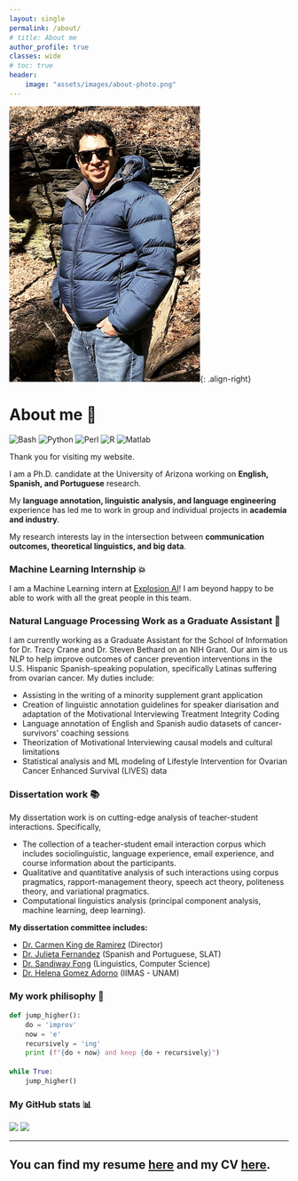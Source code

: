 ```yaml
---
layout: single
permalink: /about/
# title: About me
author_profile: true
classes: wide
# toc: true
header:
    image: "assets/images/about-photo.png"
---
```

[]() <!-- Quick hack to avoid title doubbling after title omission in header -->

![image-right](/assets/images/me-photo.png){: .align-right}


# About me 🦗

![Bash](https://img.shields.io/badge/Bash-%7C-green) ![Python](https://img.shields.io/badge/Python-%7C-0%2C%2022%2C%20100) ![Perl](https://img.shields.io/badge/Perl-%7C-blue) ![R](https://img.shields.io/badge/R-%7C-red) ![Matlab](https://img.shields.io/badge/Matlab-%7C-orange)

Thank you for visiting my website.

I am a Ph.D. candidate at the University of Arizona working on **English, Spanish, and Portuguese** research.

My **language annotation, linguistic analysis, and language engineering** experience has led me to work in group and individual projects in **academia and industry**.

My research interests lay in the intersection between **communication outcomes, theoretical linguistics, and big data**.


### Machine Learning Internship 💥

I am a Machine Learning intern at [Explosion AI](https://explosion.ai/)! I am beyond happy to be able to work with all the great people in this team.


### Natural Language Processing Work as a Graduate Assistant 🤖

I am currently working as a Graduate Assistant for the School of Information for Dr. Tracy Crane and Dr. Steven Bethard on an NIH Grant. Our aim is to us NLP to help improve outcomes of cancer prevention interventions in the U.S. Hispanic Spanish-speaking population, specifically Latinas suffering from ovarian cancer. My duties include:
* Assisting in the writing of a minority supplement grant application
* Creation of linguistic annotation guidelines for speaker diarisation and adaptation of the Motivational Interviewing Treatment Integrity Coding
* Language annotation of English and Spanish audio datasets of cancer-survivors' coaching sessions
* Theorization of Motivational Interviewing causal models and cultural limitations
* Statistical analysis and ML modeling of Lifestyle Intervention for Ovarian Cancer Enhanced Survival (LIVES) data


### Dissertation work 📚

My dissertation work is on cutting-edge analysis of teacher-student interactions. Specifically,

- The collection of a teacher-student email interaction corpus which includes sociolinguistic, language experience, email experience, and course information about the participants.
- Qualitative and quantitative analysis of such interactions using corpus pragmatics, rapport-management theory, speech act theory,  politeness theory, and variational pragmatics.
- Computational linguistics analysis (principal component analysis, machine learning, deep learning).

**My dissertation committee includes:**
- [Dr. Carmen King de Ramirez](https://carmenkingramirez.com/) (Director)
- [Dr. Julieta Fernandez](https://julietafernandez.faculty.arizona.edu/) (Spanish and Portuguese, SLAT)
- [Dr. Sandiway Fong](http://www.u.arizona.edu/~sandiway/) (Linguistics, Computer Science)
- [Dr. Helena Gomez Adorno](https://www.linkedin.com/in/helena-gomez-adorno-31930524/?originalSubdomain=mx) (IIMAS - UNAM)


### My work philisophy 💼

```python
def jump_higher():
    do = 'improv'
    now = 'e'
    recursively = 'ing'
    print (f"{do + now} and keep {do + recursively}")

while True:
    jump_higher()
```


### My GitHub stats 📊

![](https://github-readme-stats.vercel.app/api?username=damian-romero&show_icons=true&theme=dark) ![](https://github-readme-stats.vercel.app/api/top-langs/?username=damian-romero&layout=compact&theme=dark)

---------


## You can find my resume [here](https://github.com/damian-romero/damian-romero.github.io/blob/master/files/Resume(online)_DamianRomero.pdf) and my CV [here](https://github.com/damian-romero/damian-romero.github.io/blob/master/files/CV(online)_DamianRomero.pdf).
